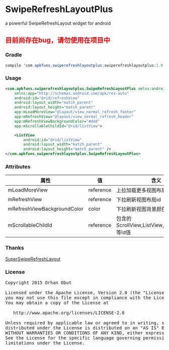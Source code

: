 # SwipeRefreshLayoutPlus
a powerful SwipeRefreshLayout widget for android

## <font color=red>目前尚存在bug，请勿使用在项目中  </font>

### Gradle
```java
compile 'com.apkfuns.swiperefreshlayoutplus:swiperefreshlayoutplus:1.0'
```
### Usage
```xml
<com.apkfuns.swiperefreshlayoutplus.SwipeRefreshLayoutPlus xmlns:android="http://schemas.android.com/apk/res/android"
    xmlns:app="http://schemas.android.com/apk/res-auto"
    android:id="@+id/refreshView"
    android:layout_width="match_parent"
    android:layout_height="match_parent"
    app:mLoadMoreView="@layout/view_normal_refresh_footer"
    app:mRefreshView="@layout/view_normal_refresh_header"
    app:mRefreshViewBackgroundColor="#ddd"
    app:mScrollableChildId="@+id/listView">

    <ListView
        android:id="@+id/listView"
        android:layout_width="match_parent"
        android:layout_height="match_parent" />
</com.apkfuns.swiperefreshlayoutplus.SwipeRefreshLayoutPlus>
```
### Attributes
属性 | 值 |含义
------- | -------| -------
mLoadMoreView | reference | 上拉加载更多视图布局id
mRefreshView | reference | 下拉刷新视图布局id
mRefreshViewBackgroundColor | color |下拉刷新视图背景颜色
mScrollableChildId | reference | 包含的ScrollView,ListView,RecyclerView等Id值

### Thanks
[SuperSwipeRefreshLayout](https://github.com/nuptboyzhb/SuperSwipeRefreshLayout)

### License
<pre>
Copyright 2015 Orhan Obut

Licensed under the Apache License, Version 2.0 (the "License");
you may not use this file except in compliance with the License.
You may obtain a copy of the License at

   http://www.apache.org/licenses/LICENSE-2.0

Unless required by applicable law or agreed to in writing, software
distributed under the License is distributed on an "AS IS" BASIS,
WITHOUT WARRANTIES OR CONDITIONS OF ANY KIND, either express or implied.
See the License for the specific language governing permissions and
limitations under the License.
</pre>


